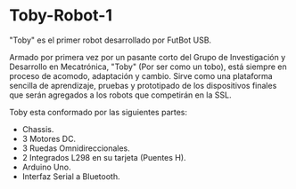 Toby-Robot-1
============

"Toby" es el primer robot desarrollado por FutBot USB.

Armado por primera vez por un pasante corto del Grupo de Investigación y Desarrollo en Mecatrónica, "Toby" (Por ser como un tobo), 
está siempre en proceso de acomodo, adaptación y cambio. Sirve como una plataforma sencilla de aprendizaje, pruebas y prototipado
de los dispositivos finales que serán agregados a los robots que competirán en la SSL.

Toby esta conformado por las siguientes partes:
* Chassis.
* 3 Motores DC.
* 3 Ruedas Omnidireccionales.
* 2 Integrados L298 en su tarjeta (Puentes H).
* Arduino Uno.
* Interfaz Serial a Bluetooth.
